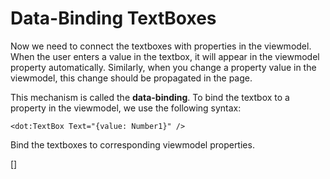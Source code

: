 ﻿Data-Binding TextBoxes
======================
Now we need to connect the textboxes with properties in the viewmodel. When the user enters a value in the textbox, it will appear in the
viewmodel property automatically. Similarly, when you change a property value in the viewmodel, this change should be propagated in the page.

This mechanism is called the **data-binding**. To bind the textbox to a property in the viewmodel, we use the following syntax:

```DOTHTML
<dot:TextBox Text="{value: Number1}" />
```
Bind the textboxes to corresponding viewmodel properties.

[<DothtmlExercise Initial="samples/CalculatorView_Stage2.dothtml"
                  Final="samples/CalculatorView_Stage3.dothtml"
                  ViewModel="samples/CalculatorViewModel_Stage2.cs"
                  DisplayName="CalculatorView.dothtml"
                  ValidatorId="Lesson1Step6Validator"/>]
